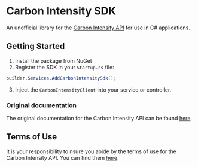 # Carbon Intensity SDK

An unofficial library for the [Carbon Intensity API](https://carbonintensity.org.uk/) for use in C# applications.

## Getting Started

1. Install the package from NuGet
1. Register the SDK in your `Startup.cs` file:

```csharp
builder.Services.AddCarbonIntensitySdk();
```

3. Inject the `CarbonIntensityClient` into your service or controller.

### Original documentation
The original documentation for the Carbon Intensity API can be found [here](https://carbon-intensity.github.io/api-definitions/#carbon-intensity-api-v2-0-0).

## Terms of Use
It is your responsibility to nsure you abide by the terms of use for the Carbon Intensity API. You can find them [here](https://carbonintensity.org.uk/terms/).